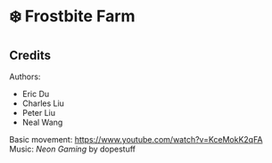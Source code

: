 # ❄️  Frostbite Farm

## Credits

Authors:
- Eric Du
- Charles Liu
- Peter Liu
- Neal Wang

Basic movement: https://www.youtube.com/watch?v=KceMokK2qFA \
Music: *Neon Gaming* by dopestuff
